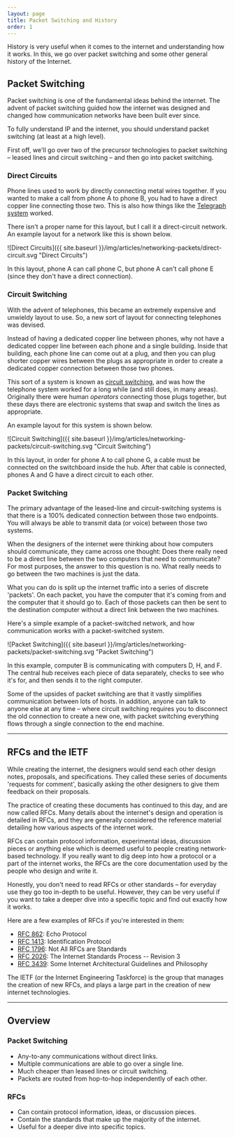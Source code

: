 ```yaml
---
layout: page
title: Packet Switching and History
order: 1
---
```

History is very useful when it comes to the internet and understanding how it works. In this, we go over packet switching and some other general history of the Internet.


## Packet Switching

Packet switching is one of the fundamental ideas behind the internet. The advent of packet switching guided how the internet was designed and changed how communication networks have been built ever since.

To fully understand IP and the internet, you should understand packet switching (at least at a high level).

First off, we'll go over two of the precursor technologies to packet switching – leased lines and circuit switching – and then go into packet switching.


### Direct Circuits

Phone lines used to work by directly connecting metal wires together. If you wanted to make a call from phone A to phone B, you had to have a direct copper line connecting those two. This is also how things like the [Telegraph system](https://en.wikipedia.org/wiki/Electrical_telegraph) worked.

There isn't a proper name for this layout, but I call it a direct-circuit network. An example layout for a network like this is shown below.

![Direct Circuits]({{ site.baseurl }}/img/articles/networking-packets/direct-circuit.svg "Direct Circuits")

In this layout, phone A can call phone C, but phone A can't call phone E (since they don't have a direct connection).


### Circuit Switching

With the advent of telephones, this became an extremely expensive and unwieldy layout to use. So, a new sort of layout for connecting telephones was devised.

Instead of having a dedicated copper line between phones, why not have a dedicated copper line between each phone and a single building. Inside that building, each phone line can come out at a plug, and then you can plug shorter copper wires between the plugs as appropriate in order to create a dedicated copper connection between those two phones.

This sort of a system is known as [circuit switching](https://en.wikipedia.org/wiki/Circuit_switching), and was how the telephone system worked for a long while (and still does, in many areas). Originally there were human _operators_ connecting those plugs together, but these days there are electronic systems that swap and switch the lines as appropriate.

An example layout for this system is shown below.

![Circuit Switching]({{ site.baseurl }}/img/articles/networking-packets/circuit-switching.svg "Circuit Switching")

In this layout, in order for phone A to call phone G, a cable must be connected on the switchboard inside the hub. After that cable is connected, phones A and G have a direct circuit to each other.


### Packet Switching

The primary advantage of the leased-line and circuit-switching systems is that there is a 100% dedicated connection between those two endpoints. You will always be able to transmit data (or voice) between those two systems.

When the designers of the internet were thinking about how computers should communicate, they came across one thought: Does there really need to be a direct line between the two computers that need to communicate? For most purposes, the answer to this question is no. What really needs to go between the two machines is just the data.

What you can do is split up the internet traffic into a series of discrete 'packets'. On each packet, you have the computer that it's coming from and the computer that it should go to. Each of those packets can then be sent to the destination computer without a direct link between the two machines.

Here's a simple example of a packet-switched network, and how communication works with a packet-switched system.

![Packet Switching]({{ site.baseurl }}/img/articles/networking-packets/packet-switching.svg "Packet Switching")

In this example, computer B is communicating with computers D, H, and F. The central hub receives each piece of data separately, checks to see who it's for, and then sends it to the right computer.

Some of the upsides of packet switching are that it vastly simplifies communication between lots of hosts. In addition, anyone can talk to anyone else at any time – where circuit switching requires you to disconnect the old connection to create a new one, with packet switching everything flows through a single connection to the end machine.


---


## RFCs and the IETF

While creating the internet, the designers would send each other design notes, proposals, and specifications. They called these series of documents 'requests for comment', basically asking the other designers to give them feedback on their proposals.

The practice of creating these documents has continued to this day, and are now called RFCs. Many details about the internet's design and operation is detailed in RFCs, and they are generally considered the reference material detailing how various aspects of the internet work.

RFCs can contain protocol information, experimental ideas, discussion pieces or anything else which is deemed useful to people creating network-based technology. If you really want to dig deep into how a protocol or a part of the internet works, the RFCs are the core documentation used by the people who design and write it.

Honestly, you don't need to read RFCs or other standards – for everyday use they go too in-depth to be useful. However, they can be very useful if you want to take a deeper dive into a specific topic and find out exactly how it works.

Here are a few examples of RFCs if you're interested in them:

* [RFC 862](https://tools.ietf.org/html/rfc862): Echo Protocol
* [RFC 1413](https://tools.ietf.org/html/rfc1413): Identification Protocol
* [RFC 1796](https://tools.ietf.org/html/rfc1796): Not All RFCs are Standards
* [RFC 2026](https://tools.ietf.org/html/rfc2026): The Internet Standards Process -- Revision 3
* [RFC 3439](https://tools.ietf.org/html/rfc3439): Some Internet Architectural Guidelines and Philosophy

The IETF (or the Internet Engineering Taskforce) is the group that manages the creation of new RFCs, and plays a large part in the creation of new internet technologies.


---


## Overview

### Packet Switching

* Any-to-any communications without direct links.
* Multiple communications are able to go over a single line.
* Much cheaper than leased lines or circuit switching.
* Packets are routed from hop-to-hop independently of each other.

### RFCs

* Can contain protocol information, ideas, or discussion pieces.
* Contain the standards that make up the majority of the internet.
* Useful for a deeper dive into specific topics.
